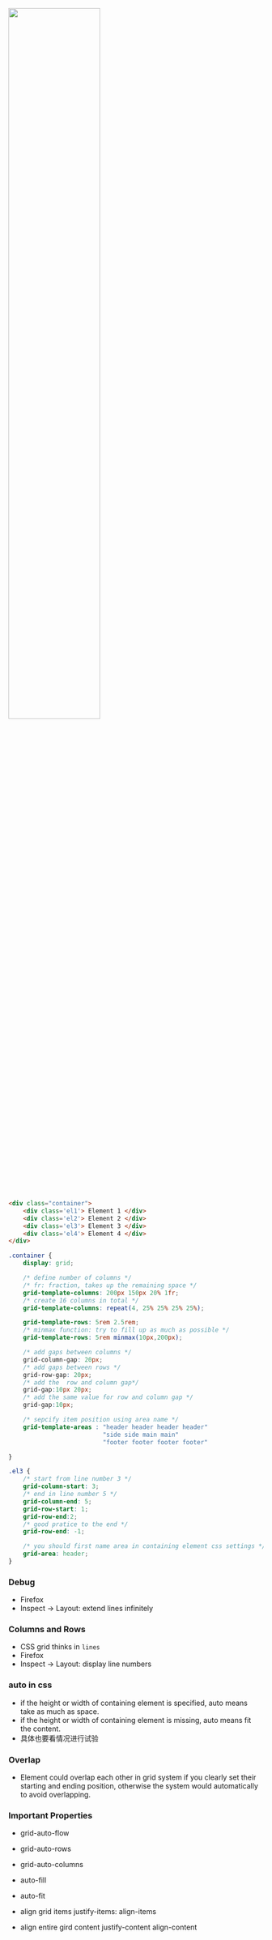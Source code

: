 <img style="width: 60%; margin: auto" src="https://qph.fs.quoracdn.net/main-qimg-273858213285396edb57d9bb175825d6"></img>

```html
<div class="container">
    <div class='el1'> Element 1 </div>
    <div class='el2'> Element 2 </div>
    <div class='el3'> Element 3 </div>
    <div class='el4'> Element 4 </div>
</div>
```

```css
.container {
    display: grid;

    /* define number of columns */
    /* fr: fraction, takes up the remaining space */
    grid-template-columns: 200px 150px 20% 1fr;
    /* create 16 columns in total */
    grid-template-columns: repeat(4, 25% 25% 25% 25%);

    grid-template-rows: 5rem 2.5rem;
    /* minmax function: try to fill up as much as possible */
    grid-template-rows: 5rem minmax(10px,200px);

    /* add gaps between columns */
    grid-column-gap: 20px;
    /* add gaps between rows */
    grid-row-gap: 20px;
    /* add the  row and column gap*/
    grid-gap:10px 20px;
    /* add the same value for row and column gap */
    grid-gap:10px;

    /* sepcify item position using area name */
    grid-template-areas : "header header header header"
                          "side side main main"
                          "footer footer footer footer"

}

.el3 {
    /* start from line number 3 */
    grid-column-start: 3;
    /* end in line number 5 */
    grid-column-end: 5;
    grid-row-start: 1;
    grid-row-end:2;
    /* good pratice to the end */
    grid-row-end: -1;

    /* you should first name area in containing element css settings */
    grid-area: header;
}
```

### Debug
- Firefox
- Inspect -> Layout: extend lines infinitely

### Columns and Rows
- CSS grid thinks in `lines`
- Firefox
- Inspect -> Layout: display line numbers

### auto in css
- if the height or width of containing element is specified, auto means take as much as space.
- if the height or width of containing element is missing, auto means fit the content.
- 具体也要看情况进行试验

### Overlap
- Element could overlap each other in grid system if you clearly set their starting and ending position, otherwise the system would automatically to avoid overlapping.


### Important Properties
- grid-auto-flow
- grid-auto-rows
- grid-auto-columns
- auto-fill
- auto-fit

- align grid items
justify-items:
align-items
- align entire gird content
justify-content
align-content
